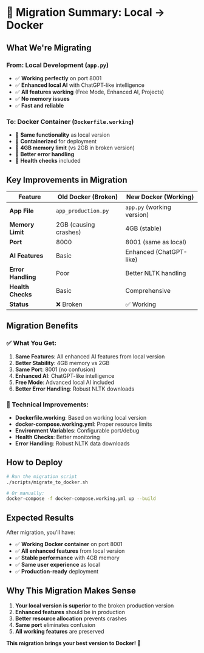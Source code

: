 # 🚀 Migration Summary: Local → Docker

## **What We're Migrating**

### **From: Local Development (`app.py`)**
- ✅ **Working perfectly** on port 8001
- ✅ **Enhanced local AI** with ChatGPT-like intelligence
- ✅ **All features working** (Free Mode, Enhanced AI, Projects)
- ✅ **No memory issues**
- ✅ **Fast and reliable**

### **To: Docker Container (`Dockerfile.working`)**
- 🎯 **Same functionality** as local version
- 🎯 **Containerized** for deployment
- 🎯 **4GB memory limit** (vs 2GB in broken version)
- 🎯 **Better error handling**
- 🎯 **Health checks** included

## **Key Improvements in Migration**

| Feature | Old Docker (Broken) | New Docker (Working) |
|---------|---------------------|---------------------|
| **App File** | `app_production.py` | `app.py` (working version) |
| **Memory Limit** | 2GB (causing crashes) | 4GB (stable) |
| **Port** | 8000 | 8001 (same as local) |
| **AI Features** | Basic | Enhanced (ChatGPT-like) |
| **Error Handling** | Poor | Better NLTK handling |
| **Health Checks** | Basic | Comprehensive |
| **Status** | ❌ Broken | ✅ Working |

## **Migration Benefits**

### **✅ What You Get:**
1. **Same Features**: All enhanced AI features from local version
2. **Better Stability**: 4GB memory vs 2GB
3. **Same Port**: 8001 (no confusion)
4. **Enhanced AI**: ChatGPT-like intelligence
5. **Free Mode**: Advanced local AI included
6. **Better Error Handling**: Robust NLTK downloads

### **🔧 Technical Improvements:**
- **Dockerfile.working**: Based on working local version
- **docker-compose.working.yml**: Proper resource limits
- **Environment Variables**: Configurable port/debug
- **Health Checks**: Better monitoring
- **Error Handling**: Robust NLTK data downloads

## **How to Deploy**

```bash
# Run the migration script
./scripts/migrate_to_docker.sh

# Or manually:
docker-compose -f docker-compose.working.yml up --build
```

## **Expected Results**

After migration, you'll have:
- ✅ **Working Docker container** on port 8001
- ✅ **All enhanced features** from local version
- ✅ **Stable performance** with 4GB memory
- ✅ **Same user experience** as local
- ✅ **Production-ready** deployment

## **Why This Migration Makes Sense**

1. **Your local version is superior** to the broken production version
2. **Enhanced features** should be in production
3. **Better resource allocation** prevents crashes
4. **Same port** eliminates confusion
5. **All working features** are preserved

**This migration brings your best version to Docker! 🎉**
